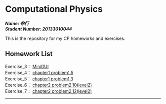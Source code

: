 # Computational Physics
  
***Name:   徐行  
Student Number:   20133010044***  
  
This is the repository for my CP homeworks and exercises.
## Homework List  
Exercise_3：    [MiniGUI](https://github.com/xuhang0/computationalphysics_2013301510044/blob/master/homework_3/README.md)  
Exercise_4：    [chapter1 problem1.5](https://github.com/xuhang0/computationalphysics_2013301510044/tree/master/chapter1/Exercise_4.md)  
Exercise_5：     [chapter1 problem1.3](./chapter1/Exercise_5.md)  
Exercise_6：     [chapter2 problem2.10(level2)](https://www.zybuluo.com/Canonvar/note/335208)  
Exercise_7：     [chapter2 problem2.12(level2)](https://www.zybuluo.com/Canonvar/note/339513)

**********
